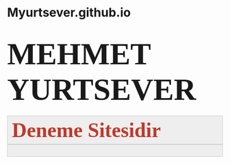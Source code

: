 # Myurtsever.github.io
<h1><span style="font-size:72px"><strong><span style="font-family:Georgia,serif">MEHMET YURTSEVER</span></strong></span></h1>

<div style="background:#eeeeee;border:1px solid #cccccc;padding:5px 10px;"><span style="font-size:48px"><span style="color:#c0392b; font-family:Georgia, serif"><strong>Deneme Sitesidir</strong></span></span></div>

<div style="background:#eeeeee;border:1px solid #cccccc;padding:5px 10px;">&nbsp;</div>

<p>&nbsp;</p>

<div id="gtx-trans" style="position: absolute; left: -28px; top: 249.812px;">
<div class="gtx-trans-icon">&nbsp;</div>
</div>
